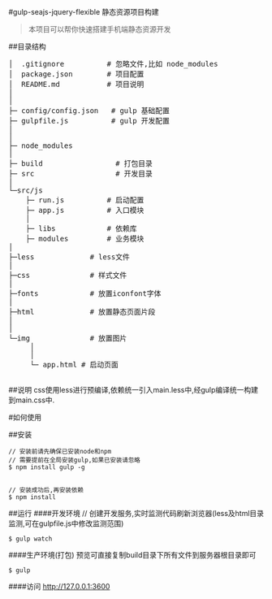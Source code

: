 #gulp-seajs-jquery-flexible 静态资源项目构建
> 本项目可以帮你快速搭建手机端静态资源开发


##目录结构
<pre>
│  .gitignore          # 忽略文件,比如 node_modules
│  package.json        # 项目配置
│  README.md           # 项目说明
│
│
├─ config/config.json   # gulp 基础配置
├─ gulpfile.js          # gulp 开发配置
│
│
├─ node_modules
│
├─ build                 # 打包目录
├─ src                   # 开发目录
│
└─src/js
    ├─ run.js          # 启动配置
    ├─ app.js          # 入口模块
    │
    ├─ libs            # 依赖库
    ├─ modules         # 业务模块
│       
├─less             # less文件
│
├─css              # 样式文件
│
├─fonts            # 放置iconfont字体
│ 
├─html             # 放置静态页面片段
│
│
└─img              # 放置图片
     │
     │
     └─ app.html # 启动页面

</pre>


##说明
css使用less进行预编译,依赖统一引入main.less中,经gulp编译统一构建到main.css中.

#如何使用

##安装
```
// 安装前请先确保已安装node和npm
// 需要提前在全局安装gulp,如果已安装请忽略
$ npm install gulp -g


// 安装成功后,再安装依赖
$ npm install
```

##运行
####开发环境
// 创建开发服务,实时监测代码刷新浏览器(less及html目录监测,可在gulpfile.js中修改监测范围)
```
$ gulp watch

```

####生产环境(打包)
预览可直接复制build目录下所有文件到服务器根目录即可
```
$ gulp

```

####访问
http://127.0.0.1:3600
